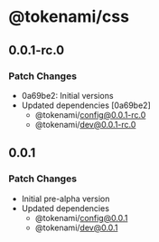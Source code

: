 # @tokenami/css

## 0.0.1-rc.0

### Patch Changes

- 0a69be2: Initial versions
- Updated dependencies [0a69be2]
  - @tokenami/config@0.0.1-rc.0
  - @tokenami/dev@0.0.1-rc.0

## 0.0.1

### Patch Changes

- Initial pre-alpha version
- Updated dependencies
  - @tokenami/config@0.0.1
  - @tokenami/dev@0.0.1
